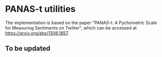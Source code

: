 # PANAS-t utilities

The implementation is based on the paper "PANAS-t: A Pychometric Scale for Measuring Sentiments on Twitter", which can be accessed at https://arxiv.org/abs/1308.1857.

## To be updated
